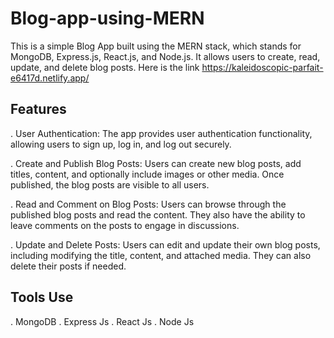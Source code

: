 # Blog-app-using-MERN

This is a simple Blog App built using the MERN stack, which stands for MongoDB, Express.js, React.js, and Node.js. It allows users to create, read, update, and delete blog posts.
Here is the link https://kaleidoscopic-parfait-e6417d.netlify.app/

## Features

. User Authentication: The app provides user authentication functionality, allowing users to sign up, log in, and log out securely.

. Create and Publish Blog Posts: Users can create new blog posts, add titles, content, and optionally include images or other media. Once published, the blog posts are visible to all users.

. Read and Comment on Blog Posts: Users can browse through the published blog posts and read the content. They also have the ability to leave comments on the posts to engage in discussions.

. Update and Delete Posts: Users can edit and update their own blog posts, including modifying the title, content, and attached media. They can also delete their posts if needed.

## Tools Use

. MongoDB
. Express Js
. React Js
. Node Js
